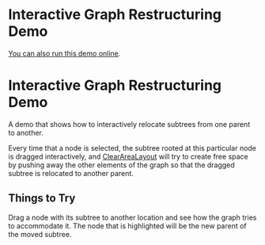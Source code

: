 <!--
 //////////////////////////////////////////////////////////////////////////////
 // @license
 // This file is part of yFiles for HTML 2.5.0.3.
 // Use is subject to license terms.
 //
 // Copyright (c) 2000-2023 by yWorks GmbH, Vor dem Kreuzberg 28,
 // 72070 Tuebingen, Germany. All rights reserved.
 //
 //////////////////////////////////////////////////////////////////////////////
-->
# Interactive Graph Restructuring Demo

[You can also run this demo online](https://live.yworks.com/demos/complete/interactivegraphrestructuring/index.html).

# Interactive Graph Restructuring Demo

A demo that shows how to interactively relocate subtrees from one parent to another.

Every time that a node is selected, the subtree rooted at this particular node is dragged interactively, and [ClearAreaLayout](https://docs.yworks.com/yfileshtml/#/api/ClearAreaLayout) will try to create free space by pushing away the other elements of the graph so that the dragged subtree is relocated to another parent.

## Things to Try

Drag a node with its subtree to another location and see how the graph tries to accommodate it. The node that is highlighted will be the new parent of the moved subtree.
